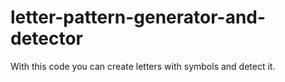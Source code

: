 # letter-pattern-generator-and-detector
With this code you can create letters with symbols and detect it.
